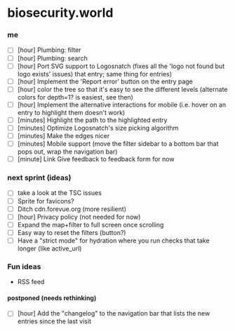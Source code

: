 # biosecurity.world

### me
- [ ] [hour] Plumbing: filter
- [ ] [hour] Plumbing: search
- [ ] [hour] Port SVG support to Logosnatch (fixes all the 'logo not found but logo exists' issues)
  that entry; same thing for entries)
- [ ] [hour] Implement the 'Report error' button on the entry page
- [ ] [hour] color the tree so that it's easy to see the different levels (alternate colors for depth=1? is easiest, see
  then)
- [ ] [hour] Implement the alternative interactions for mobile (i.e. hover on an entry to highlight them doesn't work)
- [ ] [minutes] Highlight the path to the highlighted entry
- [ ] [minutes] Optimize Logosnatch's size picking algorithm
- [ ] [minutes] Make the edges nicer
- [ ] [minutes] Mobile support (move the filter sidebar to a bottom bar that pops out, wrap the navigation bar)
- [ ] [minute] Link Give feedback to feedback form for now

### next sprint (ideas)
- [ ] take a look at the TSC issues
- [ ] Sprite for favicons?
- [ ] Ditch cdn.forevue.org (more resilient)
- [ ] [hour] Privacy policy (not needed for now)
- [ ] Expand the map+filter to full screen once scrolling 
- [ ] Easy way to reset the filters (button?) 
- [ ] Have a "strict mode" for hydration where you run checks that take longer (like active_url) 

### Fun ideas
- RSS feed

#### postponed (needs rethinking)
- [ ] [hour] Add the "changelog" to the navigation bar that lists the new entries since the last visit
